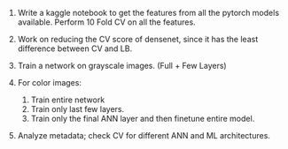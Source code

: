 1. Write a kaggle notebook to get the features from all the pytorch models available. Perform 10 Fold CV on all the features.

2. Work on reducing the CV score of densenet, since it has the least difference between CV and LB.

3. Train a network on grayscale images. (Full + Few Layers)

4. For color images:
    1. Train entire network
    2. Train only last few layers.
    3. Train only the final ANN layer and then finetune entire model.

5. Analyze metadata; check CV for different ANN and ML architectures.